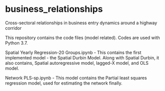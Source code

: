 # business_relationships
Cross-sectoral relationships in business entry dynamics around a highway corridor

This repository contains the code files (model related). Codes are used with Python 3.7.

Spatial Yearly Regression-20 Groups.ipynb - This contains the first implemented model - the Spatial Durbin Model. Along with Spatial Durbin, it also contains, Spatial autoregressive model, lagged-X model, and OLS model.

Network PLS-sp.ipynb - This model contains the Partial least squares regression model, used for estimating the network finally.
